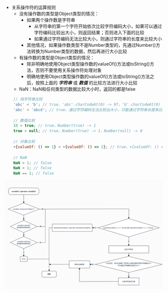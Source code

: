  - 关系操作符的运算规则
    - 没有操作数的类型是Object类型的情况：
        - 如果两个操作数是字符串
            - 从字符串的第一个字符开始依次比较字符编码大小，如果可以通过字符编码比较出大小，则返回结果；否则进入下面的比较
            - 如果通过字符编码无法比较大小，则通过字符串的长度来比较大小
        - 其他情况，如果操作数类型不是Number类型的，先通过Number()方法转换为Number类型的数据，然后再进行大小比较
    - 有操作数的类型是Object类型的情况：
        - 除非明确地使用Object类型操作数的valueOf()方法或toString()方法，否则不要使用关系操作符处理对象
        - 明确地使用Object类型操作数的valueOf()方法或toString()方法之后，按照上面的 ***字符串*** 或 ***数值*** 的比较方法进行大小比较
    - NaN：NaN和任何类型的数据比较大小时，返回的都是false
```javascript
    // 纯字符串比较
    'abc' < 'b'; // true，'abc'.charCodeAt(0) -> 97，'b'.charCodeAt(0) -> 98
    'abc' < 'abcd'; // true，通过字符编码无法比较出大小，只能通过字符串长度来比较，'abc'.length -> 3，'abcd'.length -> 4

    // 数值比较
    10 > true; // true，Number(true) -> 1
    true > null; // true，Number(true) -> 1，Number(null) -> 0

    // 对象比较
    +{valueOf: () => 1} < +{valueOf: () => 2}; // true，+{valueOf: () => 1} -> 1，+{valueOf: () => 2} -> 2

    // NaN
    NaN > 1; // false
    NaN < 1; // false
    NaN == 1; // false
```

![关系操作符 流程图](./4.operator_relational.png "关系操作符 流程图")

